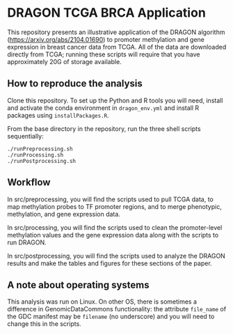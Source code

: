 # DRAGON TCGA BRCA Application

This repository presents an illustrative application of the DRAGON algorithm (https://arxiv.org/abs/2104.01690) to promoter methylation and gene expression in breast cancer data from TCGA. All of the data are downloaded directly from TCGA; running these scripts will require that you have approximately 20G of storage available. 

## How to reproduce the analysis

Clone this repository. To set up the Python and R tools you will need, install and activate the conda environment in `dragon_env.yml` and install R packages using `installPackages.R`. 

From the base directory in the repository, run the three shell scripts sequentially:

```
./runPreprocessing.sh
./runProcessing.sh
./runPostprocessing.sh
```

## Workflow
In src/preprocessing, you will find the scripts used to pull TCGA data, to map methylation probes to TF promoter regions, and to merge phenotypic, methylation, and gene expression data.

In src/processing, you will find the scripts used to clean the promoter-level methylation values and the gene expression data along with the scripts to run DRAGON.

In src/postprocessing, you will find the scripts used to analyze the DRAGON results and make the tables and figures for these sections of the paper.

## A note about operating systems

This analysis was run on Linux. On other OS, there is sometimes a difference in GenomicDataCommons functionality: the attribute `file_name` of the GDC manifest may be `filename` (no underscore) and you will need to change this in the scripts.



